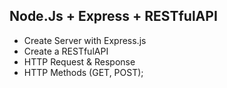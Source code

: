 ## Node.Js + Express + RESTfulAPI

- Create Server with Express.js
- Create a RESTfulAPI
- HTTP Request & Response
- HTTP Methods (GET, POST);
